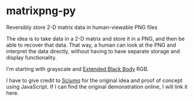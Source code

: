 # matrixpng-py
Reversibly store 2-D matrix data in human-viewable PNG files

The idea is to take data in a 2-D matrix and store it in a PNG, and then be able to recover that data. That way, a human can look at the PNG and interpret the data directly, without having to have separate storage and display functionality.

I'm starting with grayscale and [Extended Black Body](http://www.kennethmoreland.com/color-advice/#extended-black-body) RGB.

I have to give credit to [Sciumo](https://github.com/Sciumo) for the original idea and proof of concept using JavaScript. If I can find the original demonstration online, I will link it here.

